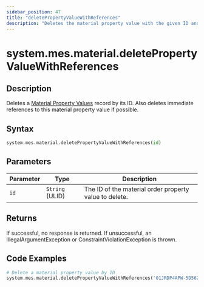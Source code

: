 ```yaml
---
sidebar_position: 47
title: "deletePropertyValueWithReferences"
description: "Deletes the material property value with the given ID and any immediate references to this property value if possible."
---
```


# system.mes.material.deletePropertyValueWithReferences

## Description

Deletes a [Material Property Values](../../data-model/material-model/material-property-value) record by its ID.
Also deletes immediate references to this material property value if possible.

## Syntax

```python
system.mes.material.deletePropertyValueWithReferences(id)
```

## Parameters

| Parameter | Type            | Description                                            |
| --------- | --------------- | ------------------------------------------------------ |
| `id`      | `String` (ULID) | The ID of the material order property value to delete. |

## Returns

If successful, no response is returned. If unsuccessful, an IllegalArgumentException or ConstraintViolationException is thrown.

## Code Examples

```python
# Delete a material property value by ID
system.mes.material.deletePropertyValueWithReferences('01JRDP4APW-5D56ZQ8C-8949XKYT')
```
